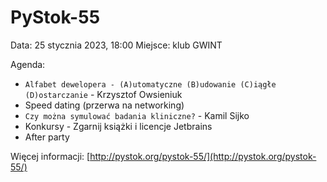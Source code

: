 # PyStok-55
Data: 25 stycznia 2023, 18:00 Miejsce: klub GWINT

Agenda:

* `Alfabet dewelopera - (A)utomatyczne (B)udowanie (C)iągłe (D)ostarczanie` - Krzysztof Owsieniuk
* Speed dating (przerwa na networking)
* `Czy można symulować badania kliniczne?` - Kamil Sijko
* Konkursy - Zgarnij książki i licencje Jetbrains
* After party

Więcej informacji: [http://pystok.org/pystok-55/](http://pystok.org/pystok-55/)
